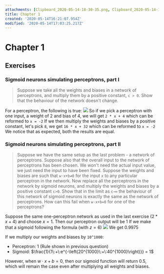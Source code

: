 ```yaml
---
attachments: [Clipboard_2020-05-14-18-30-35.png, Clipboard_2020-05-14-18-44-18.png]
title: Chapter 1
created: '2020-05-14T16:21:07.954Z'
modified: '2020-05-14T17:03:25.217Z'
---
```


# Chapter 1
## Exercises

### Sigmoid neurons simulating perceptrons, part I
> Suppose we take all the weights and biases in a network of perceptrons, and multiply them by a positive constant, `c > 0`. Show that the behaviour of the network doesn't change.

For a perceptron, the following is true:
![](@attachment/Clipboard_2020-05-14-18-30-35.png)
So if we pick a perceptron with one input, a weight of 2 and bias of 4, we will get `2 * x + 4` which can be reformed to `x = -2`
If we then multiply the weights and biases by a positive constant, let's pick `8`, we get `16 * x + 32` which can be reformed to `x = -2`
We notice that as expected, both the results are equal.

### Sigmoid neurons simulating perceptrons, part II
> Suppose we have the same setup as the last problem - a network of perceptrons. Suppose also that the overall input to the network of perceptrons has been chosen. We won't need the actual input value, we just need the input to have been fixed. Suppose the weights and biases are such that `w⋅x+b≠0` for the input `x` to any particular perceptron in the network. Now replace all the perceptrons in the network by sigmoid neurons, and multiply the weights and biases by a positive constant `c>0`. Show that in the limit as `c→∞` the behaviour of this network of sigmoid neurons is exactly the same as the network of perceptrons. How can this fail when `w⋅x+b=0` for one of the perceptrons? 

Suppose the same one-perceptron network as used in the last exercise ($2 * x + 4$) and choose $x = 1$. Then our perceptron output will be $1$
If we make that a sigmoid following the formula (with $z = 6$)
![](@attachment/Clipboard_2020-05-14-18-44-18.png)
We get $0.9975$

If we multiply our weights and biases by `10^1000`:
- Perceptron: $1$ (Rule shown in previous question)
- Sigmoid: $\frac{1}{1\:+\:e^{-\left(20^{1000}\:+\:40^{1000}\right)}} = 1$

However, when $w⋅x+b=0$, then our sigmoid function will return $0.5$, which will remain the case even after multiplying all weights and biases.
